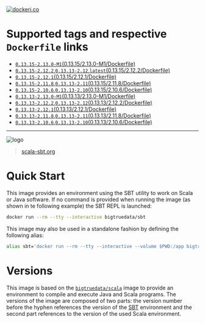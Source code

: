 [![dockeri.co](http://dockeri.co/image/bigtruedata/sbt)](https://hub.docker.com/r/bigtruedata/sbt/)

# Supported tags and respective `Dockerfile` links
- [`0.13.15-2.13.0-M1`(0.13.15/2.13.0-M1/Dockerfile)](https://github.com/bigtruedata/docker-sbt/blob/master/0.13.15/2.13.0-M1/Dockerfile)
- [`0.13.15-2.12.2`,`0.13.13-2.12`,`latest`(0.13.15/2.12.2/Dockerfile)](https://github.com/bigtruedata/docker-sbt/blob/master/0.13.15/2.12.2/Dockerfile)
- [`0.13.15-2.12.1`(0.13.15/2.12.1/Dockerfile)](https://github.com/bigtruedata/docker-sbt/blob/master/0.13.15/2.12.1/Dockerfile)
- [`0.13.15-2.11.8`,`0.13.13-2.11`(0.13.15/2.11.8/Dockerfile)](https://github.com/bigtruedata/docker-sbt/blob/master/0.13.15/2.11.8/Dockerfile)
- [`0.13.15-2.10.6`,`0.13.13-2.10`(0.13.15/2.10.6/Dockerfile)](https://github.com/bigtruedata/docker-sbt/blob/master/0.13.15/2.10.6/Dockerfile)
- [`0.13.13-2.13.0-M1`(0.13.13/2.13.0-M1/Dockerfile)](https://github.com/bigtruedata/docker-sbt/blob/master/0.13.13/2.13.0-M1/Dockerfile)
- [`0.13.13-2.12.2`,`0.13.13-2.12`(0.13.13/2.12.2/Dockerfile)](https://github.com/bigtruedata/docker-sbt/blob/master/0.13.13/2.12.2/Dockerfile)
- [`0.13.13-2.12.1`(0.13.13/2.12.1/Dockerfile)](https://github.com/bigtruedata/docker-sbt/blob/master/0.13.13/2.12.1/Dockerfile)
- [`0.13.13-2.11.8`,`0.13.13-2.11`(0.13.13/2.11.8/Dockerfile)](https://github.com/bigtruedata/docker-sbt/blob/master/0.13.13/2.11.8/Dockerfile)
- [`0.13.13-2.10.6`,`0.13.13-2.10`(0.13.13/2.10.6/Dockerfile)](https://github.com/bigtruedata/docker-sbt/blob/master/0.13.13/2.10.6/Dockerfile)

---

![logo](https://raw.githubusercontent.com/bigtruedata/docker-sbt/master/logo.png)

> [scala-sbt.org](http://www.scala-sbt.org/)

# Quick Start
This image provides an environment using the SBT utility to work on Scala or Java software. If no command is provided when running the image (as shown in te following example) the SBT REPL is launched:

```sh
docker run --rm --tty --interactive bigtruedata/sbt
```

This image may also be used in a standalone fashion by defining the following alias:

```sh
alias sbt='docker run --rm --tty --interactive --volume $PWD:/app bigtruedata/sbt'
```

# Versions
This image is based on the [`bigtruedata/scala`](https://hub.docker.com/r/bigtruedata/scala/) image to provide an environment to compile and execute Java and Scala programs. The versions of the image are composed of two parts: the version number before the hyphen references the version of the [SBT](http://www.scala-sbt.org/index.html) environment and the second part references to the version of the used Scala environment.
